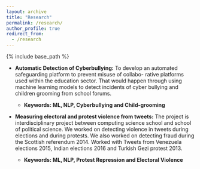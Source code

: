 ```yaml
---
layout: archive
title: "Research"
permalink: /research/
author_profile: true
redirect_from:
  - /research
---
```


{% include base_path %}


* <b>Automatic Detection of Cyberbullying:</b> To develop an automated safeguarding platform to prevent misuse of collabo-
    rative platforms used within the education sector. That would happen through
    using machine learning models to detect incidents of cyber bullying and children
    grooming from school forums.

    * <b>Keywords: ML, NLP, Cyberbullying and Child-grooming</b>


* <b>Measuring electoral and protest violence from tweets:</b>
    The project is interdisciplinary project between computing science school and school of political science.
    We worked on detecting violence in tweets during elections and during protests.
    We also worked on detecting fraud during the Scottish referendum 2014.
    Worked with Tweets from Venezuela elections 2015, Indian elections 2016
    and Turkish Gezi protest 2013.

    * <b>Keywords: ML, NLP, Protest Repression and Electoral Violence</b>
